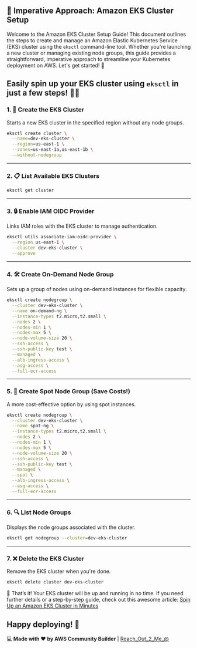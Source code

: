 ## 🚀 Imperative Approach: Amazon EKS Cluster Setup

Welcome to the Amazon EKS Cluster Setup Guide! This document outlines the steps to create and manage an Amazon Elastic Kubernetes Service (EKS) cluster using the `eksctl` command-line tool. Whether you're launching a new cluster or managing existing node groups, this guide provides a straightforward, imperative approach to streamline your Kubernetes deployment on AWS. Let's get started! 🚀

Easily spin up your EKS cluster using `eksctl` in just a few steps! 👨‍💻
---
### 1. 🎯 Create the EKS Cluster
Starts a new EKS cluster in the specified region without any node groups.
```bash
eksctl create cluster \
  --name=dev-eks-cluster \
  --region=us-east-1 \
  --zones=us-east-1a,us-east-1b \
  --without-nodegroup
```
---

### 2. 📋 List Available EKS Clusters
```bash
eksctl get cluster
```
---

### 3. 🔒 Enable IAM OIDC Provider
Links IAM roles with the EKS cluster to manage authentication.
```bash
eksctl utils associate-iam-oidc-provider \
  --region us-east-1 \
  --cluster dev-eks-cluster \
  --approve
```

---

### 4. 🛠️ Create On-Demand Node Group
Sets up a group of nodes using on-demand instances for flexible capacity.
```bash
eksctl create nodegroup \
  --cluster dev-eks-cluster \
  --name on-demand-ng \
  --instance-types t2.micro,t2.small \
  --nodes 2 \
  --nodes-min 1 \
  --nodes-max 5 \
  --node-volume-size 20 \
  --ssh-access \
  --ssh-public-key test \
  --managed \
  --alb-ingress-access \
  --asg-access \
  --full-ecr-access
```

---

### 5. 💸 Create Spot Node Group (Save Costs!)
A more cost-effective option by using spot instances.
```bash
eksctl create nodegroup \
  --cluster dev-eks-cluster \
  --name spot-ng \
  --instance-types t2.micro,t2.small \
  --nodes 2 \
  --nodes-min 1 \
  --nodes-max 5 \
  --node-volume-size 20 \
  --ssh-access \
  --ssh-public-key test \
  --managed \
  --spot \
  --alb-ingress-access \
  --asg-access \
  --full-ecr-access
```

---

### 6. 🔍 List Node Groups
Displays the node groups associated with the cluster.
```bash
eksctl get nodegroup --cluster=dev-eks-cluster
```
---


### 7. ❌ Delete the EKS Cluster
Remove the EKS cluster when you're done.
```bash
eksctl delete cluster dev-eks-cluster
```
🎉 That’s it! Your EKS cluster will be up and running in no time. If you need further details or a step-by-step guide, check out this awesome article: [Spin Up an Amazon EKS Cluster in Minutes](https://dev.to/aws-builders/spin-up-an-amazon-eks-cluster-in-minutes-3g62)

Happy deploying! 🚀
---
💻 **Made with ❤️ by AWS Community Builder** | [Reach_Out_2_Me_@](https://www.linkedin.com/in/sarvar04/)
